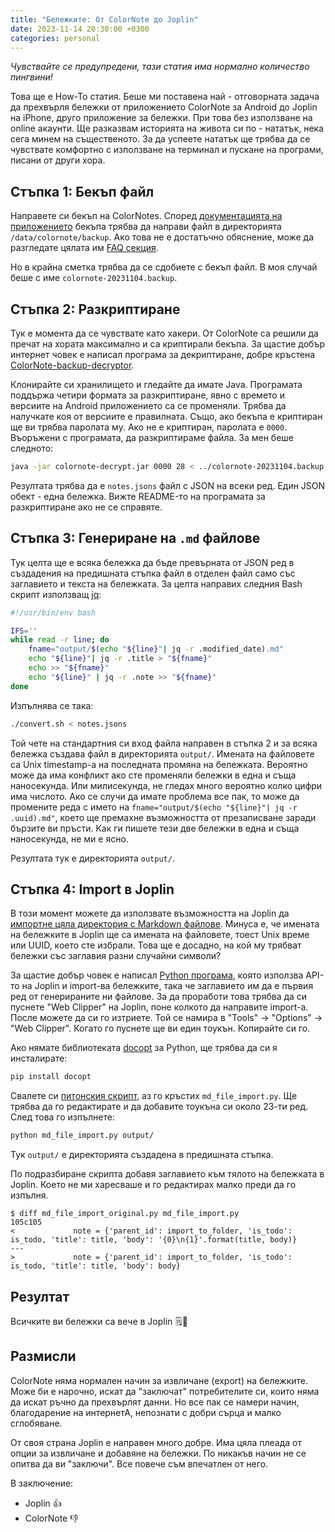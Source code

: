 ```yaml
---
title: "Бележките: От ColorNote до Joplin"
date: 2023-11-14 20:30:00 +0300
categories: personal
---
```


_Чувствайте се предупредени, тази статия има нормално количество пингвини!_

Това ще е How-To статия. Беше ми поставена най - отговорната задача да прехвърля бележки от приложението ColorNote за Android до Joplin на iPhone, друго приложение за бележки. При това без използване на online акаунти. Ще разказвам историята на живота си по - нататък, нека сега минем на същественото. За да успеете нататък ще трябва да се чувствате комфортно с използване на терминал и пускане на програми, писани от други хора.

<!--more-->

## Стъпка 1: Бекъп файл

Направете си бекъп на ColorNotes. Според [документацията на приложението](https://www.colornote.com/faq-question/what-is-the-location-on-the-device-where-my-notes-backed-up-to/) бекъпа трябва да направи файл в директорията `/data/colornote/backup`. Ако това не е достатъчно обяснение, може да разгледате цялата им [FAQ секция](https://www.colornote.com/faq-category/device-backup/).

Но в крайна сметка трябва да се сдобиете с бекъп файл. В моя случай беше с име `colornote-20231104.backup`.

## Стъпка 2: Разкриптиране

Тук е момента да се чувствате като хакери. От ColorNote са решили да пречат на хората максимално и са криптирали бекъпа. За щастие добър интернет човек е написал програма за декриптиране, добре кръстена [ColorNote-backup-decryptor](https://github.com/olejorgenb/ColorNote-backup-decryptor).

Клонирайте си хранилището и гледайте да имате Java. Програмата поддържа четири формата за разкриптиране, явно с времето и версиите на Android приложението са се променяли. Трябва да налучкате коя от версиите е правилната. Също, ако бекъпа е криптиран ще ви трябва паролата му. Ако не е криптиран, паролата е `0000`. Въоръжени с програмата, да разкриптираме файла. За мен беше следното:

```sh
java -jar colornote-decrypt.jar 0000 28 < ../colornote-20231104.backup | ./fixup-v2 > ../notes.jsons
```

Резултата трябва да е `notes.jsons` файл с JSON на всеки ред. Един JSON обект - една бележка. Вижте README-то на програмата за разкриптиране ако не се справяте.

## Стъпка 3: Генериране на `.md` файлове

Тук целта ще е всяка бележка да бъде превърната от JSON ред в създадения на предишната стъпка файл в отделен файл само със заглавието и текста на бележката. За целта направих следния Bash скрипт използващ [jq](https://jqlang.github.io/jq/):

```bash
#!/usr/bin/env bash

IFS=''
while read -r line; do
    fname="output/$(echo "${line}"| jq -r .modified_date).md"
    echo "${line}"| jq -r .title > "${fname}"
    echo >> "${fname}"
    echo "${line}" | jq -r .note >> "${fname}"
done
```

Изпълнява се така:

```sh
./convert.sh < notes.jsons
```

Той чете на стандартния си вход файла направен в стъпка 2 и за всяка бележка създава файл в директорията `output/`. Имената на файловете са Unix timestamp-а на последната промяна на бележката. Вероятно може да има конфликт ако сте променяли бележки в една и съща наносекунда. Или милисекунда, не гледах много вероятно колко цифри има числото. Ако се случи да имате проблема все пак, то може да промените реда с името на `fname="output/$(echo "${line}"| jq -r .uuid).md"`, което ще премахне възможността от презаписване заради бързите ви пръсти. Как ги пишете тези две бележки в една и съща наносекунда, не ми е ясно.

Резултата тук е директорията `output/`.

## Стъпка 4: Import в Joplin

В този момент можете да използвате възможността на Joplin да [импортне цяла директория с Markdown файлове](https://joplinapp.org/help/apps/import_export#importing-from-markdown-files). Минуса е, че имената на бележките в Joplin ще са имената на файловете, тоест Unix време или UUID, което сте избрали. Това ще е досадно, на кой му трябват бележки със заглавия разни случайни символи?

За щастие добър човек е написал [Python програма](https://discourse.joplinapp.org/t/script-to-import-md-files-with-first-line-as-title/2864), която използва API-то на Joplin и import-ва бележките, така че заглавието им да е първия ред от генерираните ни файлове. За да проработи това трябва да си пуснете "Web Clipper" на Joplin, поне колкото да направите import-а. После можете да си го изтриете. Той се намира в "Tools" -> "Options" -> "Web Clipper". Когато го пуснете ще ви един тоукън. Копирайте си го.

Ако нямате библиотеката [docopt](https://github.com/docopt/docopt) за Python, ще трябва да си я инсталирате:

```sh
pip install docopt
```

Свалете си [питонския скрипт](https://gitlab.com/-/snippets/1871587), аз го кръстих `md_file_import.py`. Ще трябва да го редактирате и да добавите тоукъна си около 23-ти ред. След това го изпълнете:

```sh
python md_file_import.py output/
```

Тук `output/` е директорията създадена в предишната стъпка.

По подразбиране скрипта добавя заглавието към тялото на бележката в Joplin. Което не ми харесваше и го редактирах малко преди да го изпълня.

```
$ diff md_file_import_original.py md_file_import.py
105c105
<             note = {'parent_id': import_to_folder, 'is_todo': is_todo, 'title': title, 'body': '{0}\n{1}'.format(title, body)}
---
>             note = {'parent_id': import_to_folder, 'is_todo': is_todo, 'title': title, 'body': body}

```

## Резултат

Всичките ви бележки са вече в Joplin 🗒🎉

## Размисли

ColorNote няма нормален начин за извличане (export) на бележките. Може би е нарочно, искат да "заключат" потребителите си, които няма да искат ръчно да прехвърлят данни. Но все пак се намери начин, благодарение на интернетА, непознати с добри сърца и малко сглобяване.

От своя страна Joplin е направен много добре. Има цяла плеада от опции за извличане и добавяне на бележки. По никакъв начин не се опитва да ви "заключи". Все повече съм впечатлен от него.

В заключение:

* Joplin 👍
* ColorNote 👎
